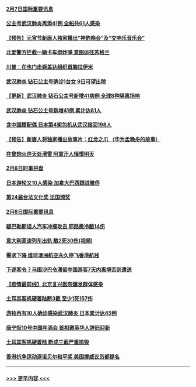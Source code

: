#### [2月7日国际重要讯息](../pages/prog202/a102771747.md?t=02072102) 
#### [公主号武汉肺炎再添41例 全船共61人感染](../pages/prog202/a102771703.md?t=02072102) 
#### [【预告】元宵节新唐人独家播出“神韵晚会”及“交响乐音乐会”](../pages/prog202/a102767674.md?t=02072102) 
#### [北爱警方拦截一辆卡车绑炸弹 意图运往苏格兰](../pages/prog202/a102771609.md?t=02072102) 
#### [川普：在也门击毙盖达组织首脑拉伊米](../pages/prog202/a102771528.md?t=02072102) 
#### [武汉肺炎 钻石公主号确诊1台女 9日可望出院](../pages/prog202/a102771518.md?t=02072102) 
#### [【更新】武汉肺炎 钻石公主号新增41病例 全球8种隔离场地](../pages/prog202/a102770740.md?t=02072102) 
#### [武汉肺炎 钻石公主号新增41例 累计达61人](../pages/prog202/a102771486.md?t=02072102) 
#### [含中国籍配偶 日本第4架包机从武汉接回198人](../pages/prog202/a102771472.md?t=02072102) 
#### [【预告】新唐人将独家播出故事片：红龙之爪 （华为孟晚舟的故事）](../pages/prog202/a102767728.md?t=02072102) 
#### [在曾炮火连天处滑雪 阿富汗人憧憬明天](../pages/prog202/a102771290.md?t=02072102) 
#### [2月6日时事拼盘](../pages/prog202/a102771225.md?t=02072102) 
#### [日本游轮又10人感染 加拿大巴西跟进撤侨](../pages/prog202/a102771084.md?t=02072102) 
#### [第24届台法文化奖 法国颁奖](../pages/prog202/a102771032.md?t=02072102) 
#### [2月6日国际重要讯息](../pages/prog202/a102770794.md?t=02072102) 
#### [疑巴勒斯坦人汽车冲撞攻击 耶路撒冷酿14伤](../pages/prog202/a102770586.md?t=02072102) 
#### [意大利高速列车出轨 酿2死30伤(视频)](../pages/prog202/a102770762.md?t=02072102) 
#### [需求下降 维珍澳洲航空永久停飞香港航线](../pages/prog202/a102770751.md?t=02072102) 
#### [下逐客令？马国沙巴令滞留中国游客7天内离境否则遣送](../pages/prog202/a102770640.md?t=02072102) 
#### [【疫情最前线】北京复兴医院爆发群体感染](../pages/prog202/a102770602.md?t=02072102) 
#### [土耳其客机硬着陆断3截 至少1死157伤](../pages/prog202/a102770508.md?t=02072102) 
#### [游轮再有10人确诊感染武汉肺炎 日本累计达45例](../pages/prog202/a102770476.md?t=02072102) 
#### [唐宁街10号中国年酒会 首相邀英华人辞旧迎新](../pages/prog202/a102770458.md?t=02072102) 
#### [土耳其客机硬着陆 断成三截严重损毁](../pages/prog202/a102770239.md?t=02072102) 
#### [香港抗争运动逐诺贝尔和平奖 美国挪威议员都提名](../pages/prog202/a102770390.md?t=02072102) 

----
#### [ >>> 更早内容 <<< ](../indexes/prog202-earlier.md)
